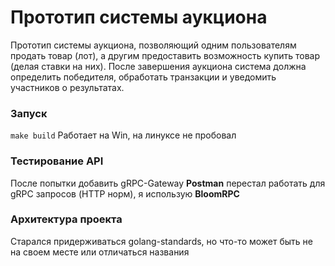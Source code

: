 # Прототип системы аукциона
Прототип системы аукциона, позволяющий одним пользователям продать товар (лот), а другим предоставить возможность купить товар (делая ставки на них).
После завершения аукциона система должна определить победителя, обработать транзакции и уведомить участников о результатах.

### Запуск
```make build```
Работает на Win, на линуксе не пробовал
### Тестирование API
После попытки добавить gRPC-Gateway **Postman** перестал работать для gRPC запросов (HTTP норм), я использую **BloomRPC**
### Архитектура проекта
Старался придерживаться golang-standards, но что-то может быть не на своем месте или отличаться названия
